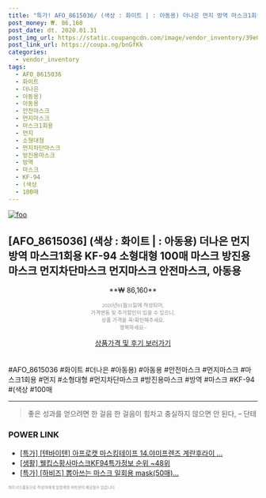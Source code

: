 ```yaml
--- 
title: "특가! AFO_8615036/ (색상 : 화이트 | : 아동용) 더나은 먼지 방역 마스크1회용 KF-94 소형대형 100매 마스크 방진용마스크 먼지차단마스크 먼지마스크 ..." 
post_money: ₩. 86,160 
post_date: dt. 2020.01.31 
post_img_url: https://static.coupangcdn.com/image/vendor_inventory/39e0/95780a63e8872ff7f85adcb83079c644204d7e6e8833867ba9b12ff2b1a8.jpg 
post_link_url: https://coupa.ng/bnGfKk 
categories: 
  - vendor_inventory 
tags: 
  - AFO_8615036 
  - 화이트 
  - 더나은 
  - 아동용) 
  - 아동용 
  - 안전마스크 
  - 먼지마스크 
  - 마스크1회용 
  - 먼지 
  - 소형대형 
  - 먼지차단마스크 
  - 방진용마스크 
  - 방역 
  - 마스크 
  - KF-94 
  - (색상 
  - 100매 
--- 
```

[![foo](https://static.coupangcdn.com/image/vendor_inventory/39e0/95780a63e8872ff7f85adcb83079c644204d7e6e8833867ba9b12ff2b1a8.jpg)](https://coupa.ng/bnGfKk) 

## [AFO_8615036] (색상 : 화이트 | : 아동용) 더나은 먼지 방역 마스크1회용 KF-94 소형대형 100매 마스크 방진용마스크 먼지차단마스크 먼지마스크 안전마스크, 아동용 
<p style="text-align: center;">**₩ 86,160**</p> 
<p style="text-align: center;"><span style="color: #898c8f; font-family: Georgia,Times,serif; font-size: 0.75em;">2020년01월31일에 작성되어, <br>가격변동 및 추가할인이 있을 수 있으니,<br> 상품 가격을 꼭!확인해주세요.<br>행복하세요~</span> 
</p>	 
<div markdown="0" style="text-align: center;"><a href="https://coupa.ng/bnGfKk" class="btn btn--success">상품가격 및 후기 보러가기</a></div> 
<br><br> 
  #AFO_8615036 #화이트 #더나은 #아동용) #아동용 #안전마스크 #먼지마스크 #마스크1회용 #먼지 #소형대형 #먼지차단마스크 #방진용마스크 #방역 #마스크 #KF-94 #(색상 #100매 
<hr> 

> 좋은 성과를 얻으려면 한 걸음 한 걸음이 힘차고 충실하지 않으면 안 된다, – 단테 


### POWER LINK

* <a href="https://blog.naver.com/santokki14/221790517091" target="_blank">[특가] [텐바이텐] 아프로캣 마스킹테이프 14.야미프렌즈 계란후라이 ...</a>
* <a href="https://blog.naver.com/fasyy4321/221773533837" target="_blank"> [생활] 웰킵스황사마스크KF94특가정보 순위 ~48위</a>
* <a href="https://blog.naver.com/santokki14/221790722704" target="_blank">[특가] [하비즈] 뽑아쓰는 마스크 일회용 mask(50매)...</a>

<span style="color: #898c8f; font-family: Georgia,Times,serif; font-size: 0.55em;">파트너스활동으로 작성자에게 일정액의 커미션이 제공될수 있습니다.</span> 
